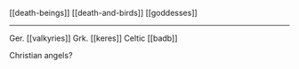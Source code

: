 [[death-beings]]
[[death-and-birds]]
[[goddesses]]

---


Ger. [[valkyries]]
Grk. [[keres]]
Celtic [[badb]]



Christian angels?